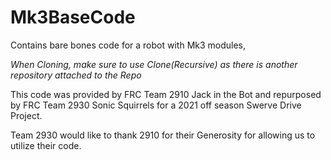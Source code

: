 # Mk3BaseCode
Contains bare bones code for a robot with Mk3 modules,

*When Cloning, make sure to use Clone(Recursive) as there is another repository attached to the Repo*

This code was provided by FRC Team 2910 Jack in the Bot and repurposed by FRC Team 2930 Sonic Squirrels for a 2021 off season Swerve Drive Project. 

Team 2930 would like to thank 2910 for their Generosity for allowing us to utilize their code. 
